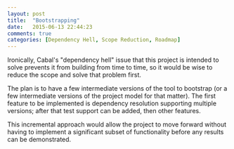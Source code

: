 ```yaml
---
layout: post
title:  "Bootstrapping"
date:   2015-06-13 22:44:23
comments: true
categories: [Dependency Hell, Scope Reduction, Roadmap]
---
```


Ironically, Cabal's "dependency hell" issue that this project is intended to
solve prevents it from building from time to time, so it would be wise to
reduce the scope and solve that problem first.

The plan is to have a few intermediate versions of the tool to bootstrap (or a
few intermediate versions of the project model for that matter). The first
feature to be implemented is dependency resolution supporting multiple
versions; after that test support can be added, then other features.

This incremental approach would allow the project to move forward without
having to implement a significant subset of functionality before any results
can be demonstrated.

